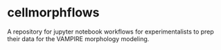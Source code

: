 # cellmorphflows
 A repository for jupyter notebook workflows for experimentalists to prep their data for the VAMPIRE morphology modeling.
